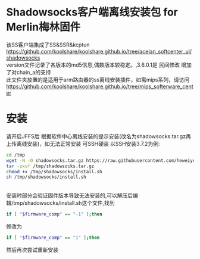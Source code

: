 # Shadowsocks客户端离线安装包 for Merlin梅林固件
该SS客户端集成了SS&SSR&kcptun
<br>https://github.com/koolshare/koolshare.github.io/tree/acelan_softcenter_ui/shadowsocks
<br>version文件记录了各版本的md5信息,偶数版本较稳定。,3.6.0.1是 民间修改 增加了对chain_a的支持
<br>此文件夹放置的是适用于arm路由器的ss离线安装插件，如需mips系列，请访问<br>https://github.com/koolshare/koolshare.github.io/tree/mips_softerware_center
# 安装
请开启JFFS后 根据软件中心离线安装的提示安装(改名为shadowsocks.tar.gz再上传离线安装)，如无法正常安装 可SSH硬装 以SSH安装3.7.2为例:
```Bash
cd /tmp
wget -N -O shadowsocks.tar.gz https://raw.githubusercontent.com/heweiye/Merlin_Shadowsocks/master/shadowsocks_3.7.2.tar.gz
tar -zxvf /tmp/shadowsocks.tar.gz
chmod +x /tmp/shadowsocks/install.sh
sh /tmp/shadowsocks/install.sh
```
<br>安装时部分会验证固件版本导致无法安装的,可以解压后编辑/tmp/shadowsocks/install.sh这个文件,找到
```Bash
if [ "$firmware_comp" == "-1" ];then
```
修改为
```Bash
if [ "$firmware_comp" == "1" ];then
```
然后再次尝试重新安装

